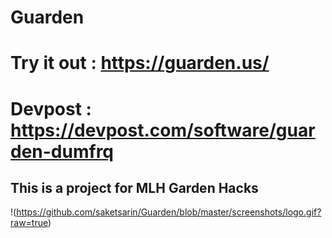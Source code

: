 # Guarden

# Try it out : https://guarden.us/
# Devpost : https://devpost.com/software/guarden-dumfrq


## This is a project for MLH Garden Hacks
!(https://github.com/saketsarin/Guarden/blob/master/screenshots/logo.gif?raw=true)

